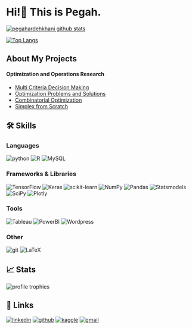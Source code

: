 # Hi!👋 This is Pegah.

[![pegahardehkhani github stats](https://github-readme-stats.vercel.app/api?username=Pegah-Ardehkhani&theme=github_dark&show-icons=true&hide=prs,issues,contribs&ring_color=#9ba832)](https://github.com/Pegah-Ardehkhani)

[![Top Langs](https://github-readme-stats.vercel.app/api/top-langs/?username=Pegah-Ardehkhani&layout=compact&langs_count=10&theme=github_dark)](https://github.com/Pegah-Ardehkhani)


## About My Projects

#### Optimization and Operations Research

- [Multi Criteria Decision Making](https://github.com/Pegah-Ardehkhani/Multi-Criteria-Decision-Making)
- [Optimization Problems and Solutions](https://github.com/Pegah-Ardehkhani/Optimization-Problems-and-Solutions)
- [Combinatorial Optimization](https://github.com/Pegah-Ardehkhani/Combinatorial-Optimization)
- [Simplex from Scratch](https://github.com/Pegah-Ardehkhani/Simplex-from-Scratch)


## 🛠️ Skills

### Languages

![python](https://img.shields.io/badge/Python-14354C?style=for-the-badge&logo=python&logoColor=white)
![R](https://img.shields.io/badge/R-276DC3?style=for-the-badge&logo=r&logoColor=white)
![MySQL](https://img.shields.io/badge/MySQL-00000F?style=for-the-badge&logo=mysql&logoColor=white)


### Frameworks & Libraries
![TensorFlow](https://img.shields.io/badge/TensorFlow-%23FF6F00.svg?style=for-the-badge&logo=TensorFlow&logoColor=white)
![Keras](https://img.shields.io/badge/Keras-%23D00000.svg?style=for-the-badge&logo=Keras&logoColor=white)
![scikit-learn](https://img.shields.io/badge/scikit--learn-%23F7931E.svg?style=for-the-badge&logo=scikit-learn&logoColor=white)
![NumPy](https://img.shields.io/badge/numpy-%23013243.svg?style=for-the-badge&logo=numpy&logoColor=white)
![Pandas](https://img.shields.io/badge/pandas-%23150458.svg?style=for-the-badge&logo=pandas&logoColor=white)
![Statsmodels](https://img.shields.io/badge/Statsmodels-2E5BBF?style=for-the-badge&logo=Statsmodels&logoColor=white)
![SciPy](https://img.shields.io/badge/SciPy-%230C55A5.svg?style=for-the-badge&logo=scipy&logoColor=%white)
![Plotly](https://img.shields.io/badge/Plotly-%233F4F75.svg?style=for-the-badge&logo=plotly&logoColor=white)

### Tools
![Tableau](https://img.shields.io/badge/Tableau-00ADD8?style=for-the-badge&logo=Tableau&logoColor=white)
![PowerBI](https://img.shields.io/badge/PowerBI-F2C811?style=for-the-badge&logo=Power%20BI&logoColor=white)
![Wordpress](https://img.shields.io/badge/Wordpress-21759B?style=for-the-badge&logo=wordpress&logoColor=white)


### Other
![git](https://img.shields.io/badge/Git-DC322F?style=for-the-badge&logo=Git&logoColor=white)
![LaTeX](https://img.shields.io/badge/LaTeX-218604?style=for-the-badge&logo=LaTeX&logoColor=white)

## 📈 Stats
<img src="https://github-profile-trophy.vercel.app/?username=Pegah-Ardehkhani&row=1&column=6&margin-h=8&theme=darkhub&count_private=true&margin-w=15&no-frame=true&title=Stars,Repositories,Followers,Commits,Experience" alt="profile trophies" />

## 🔗 Links
[![linkedin](https://img.shields.io/badge/LinkedIn-0077B5?style=for-the-badge&logo=LinkedIn&logoColor=white)](https://www.linkedin.com/in/pegah-ardehkhani)
[![github](https://img.shields.io/badge/GitHub-000000?style=for-the-badge&logo=GitHub&logoColor=white)](https://github.com/Pegah-Ardehkhani)
[![kaggle](	https://img.shields.io/badge/kaggle-2EBAF4?style=for-the-badge&logo=kaggle&logoColor=white)](https://www.kaggle.com/pegaha)
[![gmail](https://img.shields.io/badge/Gmail-D14836?style=for-the-badge&logo=Gmail&logoColor=white)](mailto:https://peg4h.a@gmail.com)
